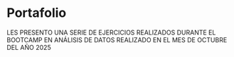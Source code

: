 # Portafolio
LES PRESENTO UNA SERIE DE EJERCICIOS REALIZADOS DURANTE EL BOOTCAMP EN ANÁLISIS DE DATOS REALIZADO EN EL MES DE OCTUBRE DEL AÑO 2025

